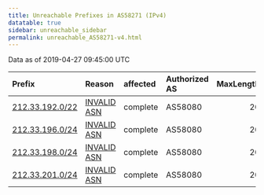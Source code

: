```yaml
---
title: Unreachable Prefixes in AS58271 (IPv4)
datatable: true
sidebar: unreachable_sidebar
permalink: unreachable_AS58271-v4.html
---
```


Data as of 2019-04-27 09:45:00 UTC


<div class="datatable-begin"></div>

| Prefix                                                   | Reason                                                                                                 | affected   | Authorized AS   |   MaxLength | Anchor                                         |   unreachable /24s |
|:---------------------------------------------------------|:-------------------------------------------------------------------------------------------------------|:-----------|:----------------|------------:|:-----------------------------------------------|-------------------:|
| [212.33.192.0/22](https://stat.ripe.net/212.33.192.0/22) | [INVALID ASN](https://rpki-validator.ripe.net/announcement-preview?asn=AS58271&prefix=212.33.192.0/22) | complete   | AS58080         |          20 | [RIPE](unreachable_RIPE_NCC_RPKI_Root-v4.html) |                  4 |
| [212.33.196.0/24](https://stat.ripe.net/212.33.196.0/24) | [INVALID ASN](https://rpki-validator.ripe.net/announcement-preview?asn=AS58271&prefix=212.33.196.0/24) | complete   | AS58080         |          20 | [RIPE](unreachable_RIPE_NCC_RPKI_Root-v4.html) |                  1 |
| [212.33.198.0/24](https://stat.ripe.net/212.33.198.0/24) | [INVALID ASN](https://rpki-validator.ripe.net/announcement-preview?asn=AS58271&prefix=212.33.198.0/24) | complete   | AS58080         |          20 | [RIPE](unreachable_RIPE_NCC_RPKI_Root-v4.html) |                  1 |
| [212.33.201.0/24](https://stat.ripe.net/212.33.201.0/24) | [INVALID ASN](https://rpki-validator.ripe.net/announcement-preview?asn=AS58271&prefix=212.33.201.0/24) | complete   | AS58080         |          20 | [RIPE](unreachable_RIPE_NCC_RPKI_Root-v4.html) |                  1 |

<div class="datatable-end"></div>